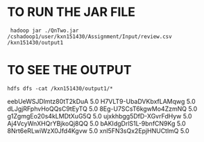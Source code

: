 # TO RUN THE JAR FILE
     hadoop jar ./QnTwo.jar /cshadoop1/user/kxn151430/Assignment/Input/review.csv /kxn151430/output1

# TO SEE THE OUTPUT
    hdfs dfs -cat /kxn151430/output1/*

eebUeWSJDlmtz80tT2kDuA  5.0
H7VLT9-UbaDVKbxfLAMqwg  5.0
dLJgjRFphvHoQQsC9tEyTQ  5.0
8Eg-U7SCsT6kgwMo4ZzmNQ  5.0
g1ZgmgEo20s4kLMDtXuG5Q  5.0
ujxkhbgg5DfD-XGvrFdHyw  5.0
Aj4VcyWnXHQrYBjkoQj8QQ  5.0
bAKIdgDrlS1L-9bnfCN9Kg  5.0
8Nrt6eRLwiWzX0Jfd4Kgvw  5.0
xnl5FN3sQx2EpjHNUCtlmQ  5.0
